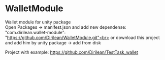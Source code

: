 # WalletModule
Wallet module for unity package<br>
Open Packages -> manifest.json and add new dependense:<br>
"com.dirilean.wallet-module": "https://github.com/Dirilean/WalletModule.git"<br>
or download this project and add him by unity package -> add from disk <br>

Project with example: https://github.com/Dirilean/TestTask_wallet
